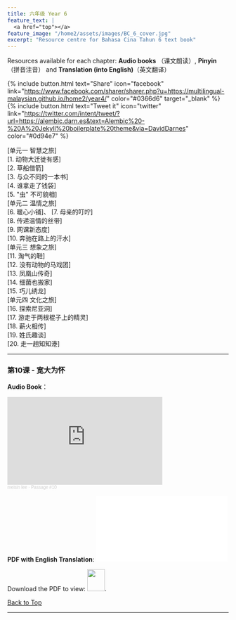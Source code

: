 ```yaml
---
title: 六年级 Year 6 
feature_text: |
  <a href="top"></a>
feature_image: "/home2/assets/images/BC_6_cover.jpg"
excerpt: "Resource centre for Bahasa Cina Tahun 6 text book"
---
```

Resources available for each chapter: **Audio books** （课文朗读）, **Pinyin**（拼音注音） and **Translation (into English)**（英文翻译）

{% include button.html text="Share" icon="facebook" link="https://www.facebook.com/sharer/sharer.php?u=https://multilingual-malaysian.github.io/home2/year4/" color="#0366d6" target="_blank" %}  {% include button.html text="Tweet it" icon="twitter" link="https://twitter.com/intent/tweet/?url=https://alembic.darn.es&text=Alembic%20-%20A%20Jekyll%20boilerplate%20theme&via=DavidDarnes" color="#0d94e7" %}

[单元一 智慧之旅]\
[1. 动物大迁徙有感]\
[2. 草船借箭]\
[3. 与众不同的一本书]\
[4. 谁拿走了钱袋]\
[5. "虫" 不可貌相]\
[单元二 温情之旅]\
[6. 暖心小铺]、
[7. 母亲的叮咛]\
[8. 传递温情的丝带]\
[9. 网课新态度]\
[10. 奔驰在路上的汗水]\
[单元三 想象之旅]\
[11. 淘气的鞋]\
[12. 没有动物的马戏团]\
[13. 凤凰山传奇]\
[14. 细菌也搬家]\
[15. 巧儿绣龙]\
[单元四 文化之旅]\
[16. 探索尼亚洞]\
[17. 游走于两根棍子上的精灵]\
[18. 薪火相传]\
[19. 姓氏趣谈]\
[20. 走一趟知知港]


----
### 第10课 - 宽大为怀 <a name="passage10"></a>
**Audio Book**： 
<iframe width="70%" height="200" scrolling="no" frameborder="no" allow="autoplay" src="https://w.soundcloud.com/player/?url=https%3A//api.soundcloud.com/tracks/1331635966&color=%23ff5500&auto_play=false&hide_related=false&show_comments=true&show_user=true&show_reposts=false&show_teaser=true&visual=true"></iframe><div style="font-size: 10px; color: #cccccc;line-break: anywhere;word-break: normal;overflow: hidden;white-space: nowrap;text-overflow: ellipsis; font-family: Interstate,Lucida Grande,Lucida Sans Unicode,Lucida Sans,Garuda,Verdana,Tahoma,sans-serif;font-weight: 100;"><a href="https://soundcloud.com/meisin-lee-338497804" title="meisin lee" target="_blank" style="color: #cccccc; text-decoration: none;">meisin lee</a> · <a href="https://soundcloud.com/meisin-lee-338497804/passage-10" title="Passage #10" target="_blank" style="color: #cccccc; text-decoration: none;">Passage #10</a></div>

**PDF with English Translation**:
<object data="/home2/doc/BC_4_Passage10.pdf" type="application/pdf" width="700px" height="700px">
   <embed src="/home2/doc/BC_4_Passage10.pdf">
        <p>Download the PDF to view: <a href="/home2/doc/BC_4_Passage10.pdf"><img src="/home2/assets/images/pdf_icon.png" width="40" height="50"></a>.</p>
   </embed>
</object>

[Back to Top](#top)

----
